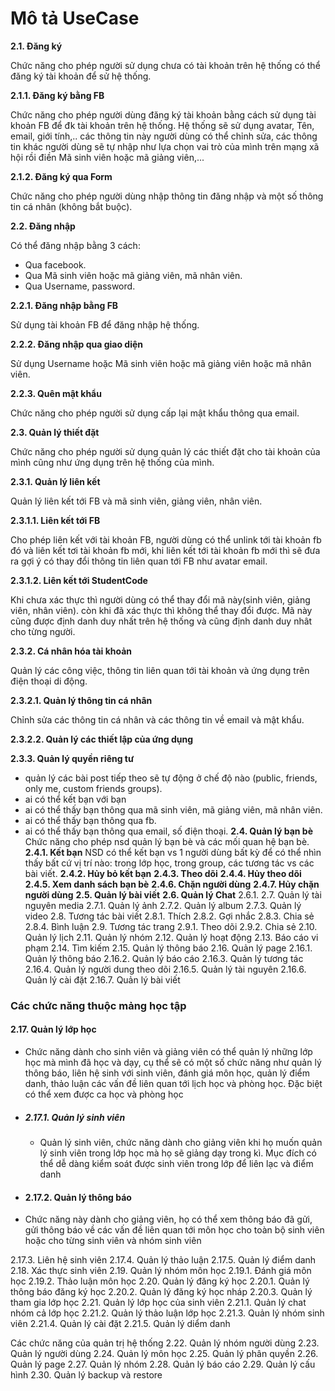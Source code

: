 # Mô tả UseCase

**2.1. Đăng ký**

Chức năng cho phép người sử dụng chưa có tài khoản trên hệ thống có thể đăng ký tài khoản để sử hệ thống.

**2.1.1. Đăng ký bằng FB**

Chức năng cho phép người dùng đăng ký tài khoản bằng cách sử dụng tài khoản FB để đk tài khoản trên hệ thống. Hệ thống sẽ sử dụng avatar, Tên, email, giới tính,.. các thông tin này người dùng có thể chỉnh sửa, các thông tin khác người dùng sẽ tự nhập như lựa chọn vai trò của mình trên mạng xã hội rồi điền Mã sinh viên hoặc mã giảng viên,...

**2.1.2. Đăng ký qua Form**

Chức năng cho phép người dùng nhập thông tin đăng nhập và một số thông tin cá nhân  (không bắt buộc).

**2.2. Đăng nhập**

Có thể đăng nhập bằng 3 cách:
- Qua facebook.
- Qua Mã sinh viên hoặc mã giảng viên, mã nhân viên.
- Qua Username, password.

**2.2.1. Đăng nhập bằng FB**

Sử dụng tài khoản FB để đăng nhập hệ thống.

**2.2.2. Đăng nhập qua giao diện**

Sử dụng Username hoặc Mã sinh viên hoặc mã giảng viên hoặc mã nhân viên.

**2.2.3. Quên mật khẩu**

Chức năng cho phép người sử dụng cấp lại mật khẩu thông qua email.

**2.3. Quản lý thiết đặt**

Chức năng cho phép người sử dụng quản lý các thiết đặt cho tài khoản của mình cũng như ứng dụng trên hệ thống của mình.

**2.3.1. Quản lý liên kết**

Quản lý liên kết tới FB và mã sinh viên, giảng viên, nhân viên.

**2.3.1.1. Liên kết tới FB**

Cho phép liên kết với tài khoản FB, người dùng có thể unlink tới tài khoản fb đó và liên kết tơi tài khoản fb mới, khi liên kết tới tài khoản fb mới thì sẽ đưa ra gợi ý có thay đổi thông tin liên quan tới FB như avatar email.

**2.3.1.2. Liên kết tới StudentCode**

Khi chưa xác thực thì người dùng có thể thay đổi mã này(sinh viên, giảng viên, nhân viên). còn khi đã xác thực thì không thể thay đổi được. Mã này cũng được định danh duy nhất trên hệ thống và cũng định danh duy nhât cho từng người.

**2.3.2. Cá nhân hóa tài khoản**

Quản lý các công việc, thông tin liên quan tới tài khoản và ứng dụng trên điện thoại di động.

**2.3.2.1. Quản lý thông tin cá nhân**

Chỉnh sửa các thông tin cá nhân và các thông tin về email và mật khẩu.

**2.3.2.2. Quản lý các thiết lập của ứng dụng**

**2.3.3. Quản lý quyền riêng tư**
  + quản lý các bài post tiếp theo sẽ tự động ở chế độ nào (public, friends, only me, custom friends groups).
  + ai có thể kết bạn với bạn
  + ai có thể thấy bạn thông qua mã sinh viên, mã giảng viên, mã nhân viên.
  + ai có thể thấy bạn thông qua fb.
  + ai có thể thấy bạn thông qua email, số điện thoại.
**2.4. Quản lý bạn bè**
Chức năng cho phép nsd quản lý bạn bè và các mối quan hệ bạn bè.
**2.4.1. Kết bạn**
NSD có thể kết bạn vs 1 người dùng bất kỳ để có thể nhìn thấy bất cứ vị trí nào: trong lớp học, trong group, các tương tác vs các bài viết.
**2.4.2. Hủy bỏ kết bạn**
**2.4.3. Theo dõi**
**2.4.4. Hủy theo dõi**
**2.4.5. Xem danh sách bạn bè**
**2.4.6. Chặn người dùng**
**2.4.7. Hủy chặn người dùng**
**2.5. Quản lý bài viết**
**2.6. Quản lý Chat**
2.6.1.
2.7. Quản lý tài nguyên media
2.7.1. Quản lý ảnh
2.7.2. Quản lý album
2.7.3. Quản lý video
2.8. Tương tác bài viết
2.8.1. Thích
2.8.2. Gợi nhắc
2.8.3. Chia sẻ
2.8.4. Bình luận
2.9. Tương tác trang
2.9.1. Theo dõi
2.9.2. Chia sẻ
2.10. Quản lý lịch
2.11. Quản lý nhóm
2.12. Quản lý hoạt động
2.13. Báo cáo vi phạm
2.14. Tìm kiếm
2.15. Quản lý thông báo
2.16. Quản lý page
2.16.1. Quản lý thông báo
2.16.2. Quản lý báo cáo
2.16.3. Quản lý tương tác
2.16.4. Quản lý người dung theo dõi
2.16.5. Quản lý tài nguyên
2.16.6. Quản lý cài đặt
2.16.7. Quản lý bài viết

### Các chức năng thuộc mảng học tập
#### 2.17. Quản lý lớp học
- Chức năng dành cho sinh viên và giảng viên có thể quản lý những lớp học mà mình đã học và dạy, cụ thể sẽ có một số chức năng như quản lý thông báo, liên hệ sinh với sinh viên, đánh giá môn học, quản lý điểm danh, thảo luận các vấn đề liên quan tới lịch học và phòng học. Đặc biệt có thể xem được ca học và phòng học

+ ##### 2.17.1. Quản lý sinh viên
  + Quản lý sinh viên, chức năng dành cho giảng viên khi họ muốn quản lý sinh viên trong lớp học mà họ sẽ giảng dạy trong kì. Mục đích có thể dễ dàng kiểm soát được sinh viên trong lớp để liên lạc và điểm danh

+ #### 2.17.2. Quản lý thông báo
 + Chức năng này dành cho giảng viên, họ có thể xem thông báo đã gửi, gửi thông báo về các vấn đề liên quan tới môn học cho toàn bộ sinh viên hoặc cho từng sinh viên và nhóm sinh viên

2.17.3. Liên hệ sinh viên
2.17.4. Quản lý thảo luận
2.17.5. Quản lý điểm danh
2.18. Xác thực sinh viên
2.19. Quản lý nhóm môn học
2.19.1. Đánh giá môn học
2.19.2. Thảo luận môn học
2.20. Quản lý đăng ký học
2.20.1. Quản lý thông báo đăng ký học
2.20.2. Quản lý đăng ký học nháp
2.20.3. Quản lý tham gia lớp học
2.21. Quản lý lớp học của sinh viên
2.21.1. Quản lý chat nhóm cả lớp học
2.21.2. Quản lý thảo luận lớp học
2.21.3. Quản lý nhóm sinh viên
2.21.4. Quản lý cài đặt
2.21.5. Quản lý diểm danh

Các chức năng của quản trị hệ thống
2.22. Quản lý nhóm người dùng
2.23. Quản lý người dùng
2.24. Quản lý môn học
2.25. Quản lý phân quyền
2.26. Quản lý page
2.27. Quản lý nhóm
2.28. Quản lý báo cáo
2.29. Quản lý cấu hình
2.30. Quản lý backup và restore
